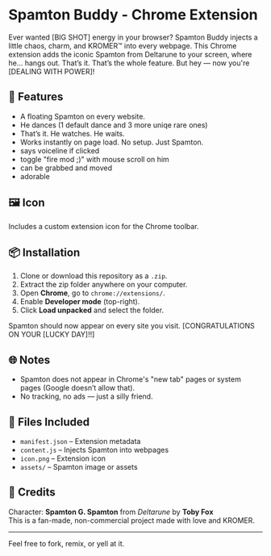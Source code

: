 # Spamton Buddy - Chrome Extension

Ever wanted [BIG SHOT] energy in your browser? Spamton Buddy injects a little chaos, charm, and KROMER™ into every webpage. This Chrome extension adds the iconic Spamton from Deltarune to  your screen, where he... hangs out. That’s it. That’s the whole feature. But hey — now you're [DEALING WITH POWER]!

## 🧩 Features
- A floating Spamton on every website.
- He dances (1 default dance and 3 more uniqe rare ones)
- That’s it. He watches. He waits.
- Works instantly on page load. No setup. Just Spamton.
- says voiceline if clicked
- toggle "fire mod ;)" with mouse scroll on him 
- can be grabbed and moved
- adorable
## 🖼️ Icon

Includes a custom extension icon for the Chrome toolbar.

## 📦 Installation

1. Clone or download this repository as a `.zip`.
2. Extract the zip folder anywhere on your computer.
3. Open **Chrome**, go to `chrome://extensions/`.
4. Enable **Developer mode** (top-right).
5. Click **Load unpacked** and select the folder.

Spamton should now appear on every site you visit. [CONGRATULATIONS ON YOUR [LUCKY DAY]!!]

## 🌐 Notes

- Spamton does not appear in Chrome's "new tab" pages or system pages (Google doesn’t allow that).
- No tracking, no ads — just a silly friend.

## 📁 Files Included

- `manifest.json` – Extension metadata
- `content.js` – Injects Spamton into webpages
- `icon.png` – Extension icon
- `assets/` – Spamton image or assets

## 💬 Credits

Character: **Spamton G. Spamton** from *Deltarune* by **Toby Fox**  
This is a fan-made, non-commercial project made with love and KROMER.

---

Feel free to fork, remix, or yell at it.

